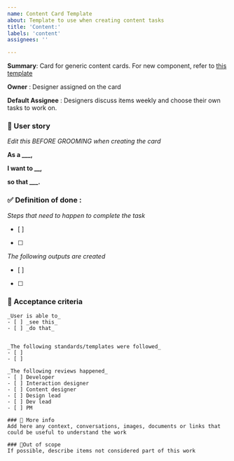 ```yaml
---
name: Content Card Template
about: Template to use when creating content tasks
title: 'Content:'
labels: 'content'
assignees: ''

---
```


**Summary**: Card for generic content cards. For new component, refer to [this template](https://docs.google.com/document/d/1n-5R--fhFXdKjdSOi4VGJuiEM7jUc2JSHc6dk6t1rP4/edit?tab=t.m7wmcy9r1koc#bookmark=id.pl2h5tketmag)


**Owner** : Designer assigned on the card

**Default Assignee** :  Designers discuss items weekly and choose their own tasks to work on.


### 📇 User story
_Edit this BEFORE GROOMING when creating the card_

**As a ___,**

**I want to __,**

**so that ___.**


### ✅ Definition of done :
_Steps that need to happen to complete the task_
- [ ] 
- [ ] 

_The following outputs are created_
- [ ] 
- [ ]

### 📜 Acceptance criteria
```suggestion
_User is able to_
- [ ] _see this_
- [ ] _do that_


_The following standards/templates were followed_
- [ ] 
- [ ] 

_The following reviews happened_
- [ ] Developer
- [ ] Interaction designer 
- [ ] Content designer 
- [ ] Design lead 
- [ ] Dev lead 
- [ ] PM 

### 📝 More info
Add here any context, conversations, images, documents or links that could be useful to understand the work

### 🚫Out of scope
If possible, describe items not considered part of this work
